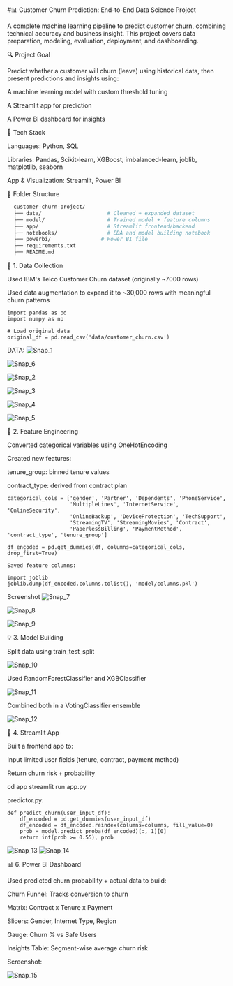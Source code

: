 #📊 Customer Churn Prediction: End-to-End Data Science Project

A complete machine learning pipeline to predict customer churn, combining technical accuracy and business insight. This project covers data preparation, modeling, evaluation, deployment, and dashboarding.

🔍 Project Goal

Predict whether a customer will churn (leave) using historical data, then present predictions and insights using:

A machine learning model with custom threshold tuning

A Streamlit app for prediction

A Power BI dashboard for insights

🔧 Tech Stack

Languages: Python, SQL

Libraries: Pandas, Scikit-learn, XGBoost, imbalanced-learn, joblib, matplotlib, seaborn

App & Visualization: Streamlit, Power BI

📂 Folder Structure
```bash
  customer-churn-project/
  ├── data/                     # Cleaned + expanded dataset
  ├── model/                    # Trained model + feature columns
  ├── app/                      # Streamlit frontend/backend
  ├── notebooks/                # EDA and model building notebook
  ├── powerbi/                # Power BI file
  ├── requirements.txt
  ├── README.md

```
👄 1. Data Collection

Used IBM's Telco Customer Churn dataset (originally ~7000 rows)

Used data augmentation to expand it to ~30,000 rows with meaningful churn patterns

```
import pandas as pd
import numpy as np

# Load original data
original_df = pd.read_csv('data/customer_churn.csv')
```
DATA:
![Snap_1](https://i.postimg.cc/y62yvPTY/Data.png)

![Snap_6](https://i.postimg.cc/XJQDrCMB/Churn-Distribution.png)

![Snap_2](https://i.postimg.cc/2yHRNtjJ/Tenure-Vs-Churn.png)

![Snap_3](https://i.postimg.cc/MHpN5Y0Y/Churn-By-Contract.png)

![Snap_4](https://i.postimg.cc/pXy3nqLW/Churn-By-Payment-method.png)

![Snap_5](https://i.postimg.cc/4x9MWycj/Monthly-Vs-Churn.png)


🔄 2. Feature Engineering

Converted categorical variables using OneHotEncoding

Created new features:

tenure_group: binned tenure values

contract_type: derived from contract plan
```
categorical_cols = ['gender', 'Partner', 'Dependents', 'PhoneService',
                    'MultipleLines', 'InternetService', 'OnlineSecurity',
                    'OnlineBackup', 'DeviceProtection', 'TechSupport',
                    'StreamingTV', 'StreamingMovies', 'Contract',
                    'PaperlessBilling', 'PaymentMethod', 'contract_type', 'tenure_group']

df_encoded = pd.get_dummies(df, columns=categorical_cols, drop_first=True)

Saved feature columns:

import joblib
joblib.dump(df_encoded.columns.tolist(), 'model/columns.pkl')
```
Screenshot
![Snap_7](https://i.postimg.cc/nhGWy5d1/Correlation-Matrix.png)

![Snap_8](https://i.postimg.cc/TPPtZP5R/Feature-Engineering.png)

![Snap_9](https://i.postimg.cc/PqcQ9Qk4/Feature-and-Churn-Risk.png)

💡 3. Model Building

Split data using train_test_split

![Snap_10](https://i.postimg.cc/3xfX0FWT/Evaluation.png)

Used RandomForestClassifier and XGBClassifier

![Snap_11](https://i.postimg.cc/1zgpGVNN/Rf-Confusion-Matrix.png)

Combined both in a VotingClassifier ensemble

![Snap_12](https://i.postimg.cc/k5kWfMxY/Evaluation-for-hybrid-model.png)


🚀 4. Streamlit App

Built a frontend app to:

Input limited user fields (tenure, contract, payment method)

Return churn risk + probability

cd app
streamlit run app.py

predictor.py:
```
def predict_churn(user_input_df):
    df_encoded = pd.get_dummies(user_input_df)
    df_encoded = df_encoded.reindex(columns=columns, fill_value=0)
    prob = model.predict_proba(df_encoded)[:, 1][0]
    return int(prob >= 0.55), prob
```

![Snap_13](https://i.postimg.cc/h4wRsHwz/Stream-lit-app.png)
![Snap_14](https://i.postimg.cc/mZcgTNW9/App-output.png)

📊 6. Power BI Dashboard

Used predicted churn probability + actual data to build:

Churn Funnel: Tracks conversion to churn

Matrix: Contract x Tenure x Payment

Slicers: Gender, Internet Type, Region

Gauge: Churn % vs Safe Users

Insights Table: Segment-wise average churn risk

Screenshot:


![Snap_15](https://i.postimg.cc/GtM2gzW3/Pwer-Bi-Dashboard.png)
